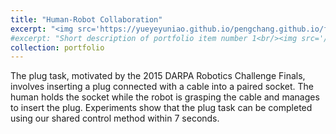 ```yaml
---
title: "Human-Robot Collaboration"
excerpt: "<img src='https://yueyeyuniao.github.io/pengchang.github.io/files/hri_blur.png' width='600'><br/><br/>The plug task, motivated by the 2015 DARPA Robotics Challenge Finals, involves inserting a plug connected with a cable into a paired socket. The human holds the socket while the robot is grasping the cable and manages to insert the plug. Experiments show that the plug task can be completed using our shared control method within 7 seconds.<br/><br/><video width='600' controls><source src='https://yueyeyuniao.github.io/pengchang.github.io/files/Human-Robot_Collaboration.mp4' type='video/mp4'> Your browser does not support the video tag.</video>"
#excerpt: "Short description of portfolio item number 1<br/><img src='/images/500x300.png'>"
collection: portfolio
---
```


The plug task, motivated by the 2015 DARPA Robotics Challenge Finals, involves inserting a plug connected with a cable into a paired socket. The human holds the socket while the robot is grasping the cable and manages to insert the plug. Experiments show that the plug task can be completed using our shared control method within 7 seconds.
